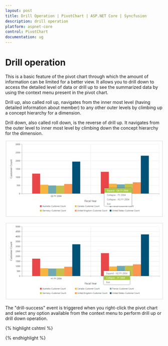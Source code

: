 ```yaml
---
layout: post
title: Drill Operation | PivotChart | ASP.NET Core | Syncfusion
description: drill operation
platform: aspnet-core
control: PivotChart
documentation: ug
---
```


# Drill operation

This is a basic feature of the pivot chart through which the amount of information can be limited for a better view. It allows you to drill down to access the detailed level of data or drill up to see the summarized data by using the context menu present in the pivot chart.

Drill up, also called roll up, navigates from the inner most level (having detailed information about member) to any other outer levels by climbing up a concept hierarchy for a dimension.

Drill down, also called roll down, is the reverse of drill up. It navigates from the outer level to inner most level by climbing down the concept hierarchy for the dimension.

![Drill-down option in ASP NET Core pivot chart control](Drill-Operation_images/Drill-Operation_img1.png)


![Dril-up option in ASP NET Core pivot chart control](Drill-Operation_images/Drill-Operation_img2.png)


The "drill-success" event is triggered when you right-click the pivot chart and select any option available from the context menu to perform drill up or drill down operation.

{% highlight cshtml %}

<ej-pivot-chart id="PivotChart1" drill-success="DrillSuccess">
    <e-size width="950px" height="460px"></e-size>
</ej-pivot-chart>

<script type="text/javascript">
    function DrillSuccess(args) {
        alert("Drill Success");
    }
</script>

{% endhighlight %}

